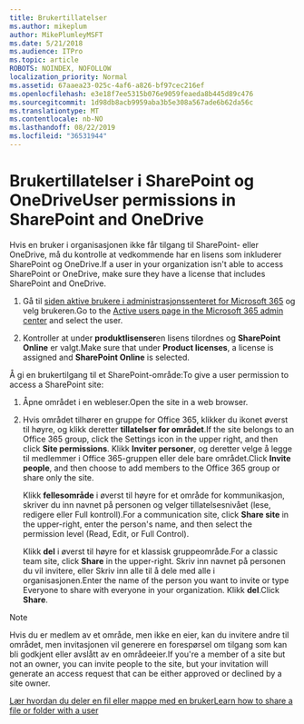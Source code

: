 ```yaml
---
title: Brukertillatelser
ms.author: mikeplum
author: MikePlumleyMSFT
ms.date: 5/21/2018
ms.audience: ITPro
ms.topic: article
ROBOTS: NOINDEX, NOFOLLOW
localization_priority: Normal
ms.assetid: 67aaea23-025c-4af6-a826-bf97cec216ef
ms.openlocfilehash: e3e18f7ee5315b076e9059feaeda8b445d89c476
ms.sourcegitcommit: 1d98db8acb9959aba3b5e308a567ade6b62da56c
ms.translationtype: MT
ms.contentlocale: nb-NO
ms.lasthandoff: 08/22/2019
ms.locfileid: "36531944"
---
```

# <a name="user-permissions-in-sharepoint-and-onedrive"></a><span data-ttu-id="9376c-102">Brukertillatelser i SharePoint og OneDrive</span><span class="sxs-lookup"><span data-stu-id="9376c-102">User permissions in SharePoint and OneDrive</span></span>

<span data-ttu-id="9376c-103">Hvis en bruker i organisasjonen ikke får tilgang til SharePoint- eller OneDrive, må du kontrolle at vedkommende har en lisens som inkluderer SharePoint og OneDrive.</span><span class="sxs-lookup"><span data-stu-id="9376c-103">If a user in your organization isn't able to access SharePoint or OneDrive, make sure they have a license that includes SharePoint and OneDrive.</span></span> 
  
1. <span data-ttu-id="9376c-104">Gå til [siden aktive brukere i administrasjonssenteret for Microsoft 365](https://portal.office.com/adminportal/home#/users) og velg brukeren.</span><span class="sxs-lookup"><span data-stu-id="9376c-104">Go to the [Active users page in the Microsoft 365 admin center](https://portal.office.com/adminportal/home#/users) and select the user.</span></span> 
    
2. <span data-ttu-id="9376c-105">Kontroller at under **produktlisenser**en lisens tilordnes og **SharePoint Online** er valgt.</span><span class="sxs-lookup"><span data-stu-id="9376c-105">Make sure that under **Product licenses**, a license is assigned and **SharePoint Online** is selected.</span></span> 
    
 <span data-ttu-id="9376c-106">Å gi en brukertilgang til et SharePoint-område:</span><span class="sxs-lookup"><span data-stu-id="9376c-106">To give a user permission to access a SharePoint site:</span></span> 
  
1. <span data-ttu-id="9376c-107">Åpne området i en webleser.</span><span class="sxs-lookup"><span data-stu-id="9376c-107">Open the site in a web browser.</span></span>
    
2. <span data-ttu-id="9376c-108">Hvis området tilhører en gruppe for Office 365, klikker du ikonet øverst til høyre, og klikk deretter **tillatelser for området**.</span><span class="sxs-lookup"><span data-stu-id="9376c-108">If the site belongs to an Office 365 group, click the Settings icon in the upper right, and then click **Site permissions**.</span></span> <span data-ttu-id="9376c-109">Klikk **Inviter personer**, og deretter velge å legge til medlemmer i Office 365-gruppen eller dele bare området.</span><span class="sxs-lookup"><span data-stu-id="9376c-109">Click **Invite people**, and then choose to add members to the Office 365 group or share only the site.</span></span> 
    
    <span data-ttu-id="9376c-110">Klikk **fellesområde** i øverst til høyre for et område for kommunikasjon, skriver du inn navnet på personen og velger tillatelsesnivået (lese, redigere eller Full kontroll).</span><span class="sxs-lookup"><span data-stu-id="9376c-110">For a communication site, click **Share site** in the upper-right, enter the person's name, and then select the permission level (Read, Edit, or Full Control).</span></span> 
    
    <span data-ttu-id="9376c-111">Klikk **del** i øverst til høyre for et klassisk gruppeområde.</span><span class="sxs-lookup"><span data-stu-id="9376c-111">For a classic team site, click **Share** in the upper-right.</span></span> <span data-ttu-id="9376c-112">Skriv inn navnet på personen du vil invitere, eller Skriv inn alle til å dele med alle i organisasjonen.</span><span class="sxs-lookup"><span data-stu-id="9376c-112">Enter the name of the person you want to invite or type Everyone to share with everyone in your organization.</span></span> <span data-ttu-id="9376c-113">Klikk **del**.</span><span class="sxs-lookup"><span data-stu-id="9376c-113">Click **Share**.</span></span>
    
> [!NOTE]
> <span data-ttu-id="9376c-114">Hvis du er medlem av et område, men ikke en eier, kan du invitere andre til området, men invitasjonen vil generere en forespørsel om tilgang som kan bli godkjent eller avslått av en områdeeier.</span><span class="sxs-lookup"><span data-stu-id="9376c-114">If you're a member of a site but not an owner, you can invite people to the site, but your invitation will generate an access request that can be either approved or declined by a site owner.</span></span> 
  
[<span data-ttu-id="9376c-115">Lær hvordan du deler en fil eller mappe med en bruker</span><span class="sxs-lookup"><span data-stu-id="9376c-115">Learn how to share a file or folder with a user</span></span>](https://go.microsoft.com/fwlink/?linkid=533408)
  

